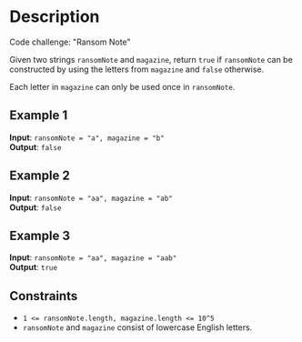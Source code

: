 # Description

Code challenge: "Ransom Note"

Given two strings `ransomNote` and `magazine`, return `true` if `ransomNote` can be constructed by using the letters from `magazine` and `false` otherwise.

Each letter in `magazine` can only be used once in `ransomNote`.

## Example 1

**Input**: `ransomNote = "a", magazine = "b"`\
**Output**: `false`

## Example 2

**Input**: `ransomNote = "aa", magazine = "ab"`\
**Output**: `false`

## Example 3

**Input**: `ransomNote = "aa", magazine = "aab"`\
**Output**: `true`

## Constraints

* `1 <= ransomNote.length, magazine.length <= 10^5`
* `ransomNote` and `magazine` consist of lowercase English letters.


